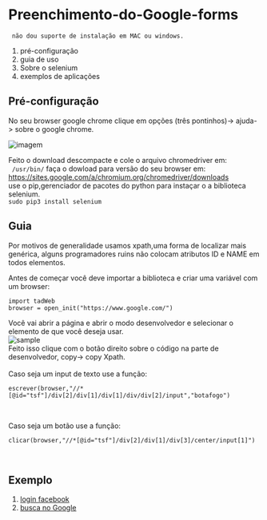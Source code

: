 # Preenchimento-do-Google-forms
``` não dou suporte de instalação em MAC ou windows.```
1. pré-configuração
2. guia de uso
3. Sobre o selenium
4. exemplos de aplicações

## Pré-configuração
No seu browser google chrome clique em opções (três pontinhos)-> ajuda-> sobre o google chrome.

![imagem](img/sobre.png)

Feito o download descompacte e cole o arquivo chromedriver em:<br>
``` /usr/bin/```
faça o dowload para versão do seu browser em:<br>
https://sites.google.com/a/chromium.org/chromedriver/downloads<br>
use o pip,gerenciador de pacotes do python para instaçar o a biblioteca selenium.<br>
```sudo pip3 install selenium``` 
## Guia
Por motivos de generalidade usamos xpath,uma forma de localizar mais genérica, alguns programadores ruins não colocam atributos ID e NAME em todos elementos.<br>

Antes de começar você deve importar a biblioteca e criar uma variável com um browser:<br>
``` 
import tadWeb
browser = open_init("https://www.google.com/")
``` 

Você vai abrir a página e abrir o modo desenvolvedor e selecionar o elemento de que você deseja usar.<br>
![sample](img/modo-desenvolverdor&#32;.png)
<br>
Feito isso clique com o botão direito sobre o código na parte de desenvolvedor, copy-> copy Xpath.<br><br>
Caso seja um input de texto use a função:<br>
``` 
escrever(browser,"//*[@id="tsf"]/div[2]/div[1]/div[1]/div/div[2]/input","botafogo")
```
<br>

Caso seja um botão use a função:<br>
```
clicar(browser,"//*[@id="tsf"]/div[2]/div[1]/div[3]/center/input[1]")
```
<br>


## Exemplo

1. [login facebook](facebook-login.py)
2. [busca no Google](busca-google.py)